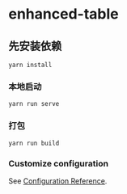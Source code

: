 # enhanced-table

## 先安装依赖
```
yarn install
```

### 本地启动
```
yarn run serve
```

### 打包
```
yarn run build
```

### Customize configuration
See [Configuration Reference](https://cli.vuejs.org/config/).
